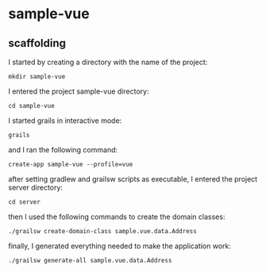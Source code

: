 # sample-vue

## scaffolding

I started by creating a directory with the name of the project:

```shell
mkdir sample-vue
```

I entered the project sample-vue directory:

```shell
cd sample-vue
```

I started grails in interactive mode:

```shell
grails
```

and I ran the following command:

```shell
create-app sample-vue --profile=vue
```

after setting gradlew and grailsw scripts as executable, I entered the project server directory:

```shell
cd server
```

then I used the following commands to create the domain classes:

```shell
./grailsw create-domain-class sample.vue.data.Address
```

finally, I generated everything needed to make the application work:

```shell
./grailsw generate-all sample.vue.data.Address
```
